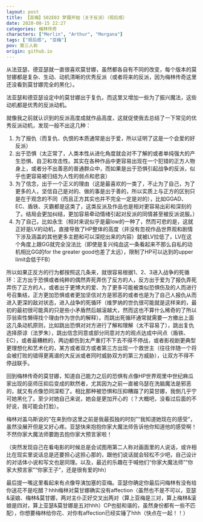```yaml
---
layout: post
title: 【亚梅】S02E03 梦魇开始（关于反派）（观后感）
date: 2020-08-15 22:27
categories: 梅林传奇
characters: ["Merlin", "Arthur", "Morgana"]
tags: ["观后感", "亚梅"]
pov: 第三人称
origin: github.io
---
```


从法亚瑟、德亚瑟就一直很喜欢莫甘娜，虽然都各自有不同的改变，每个版本的莫甘娜都是复杂、生动、动机清晰的优秀反派（或者将来的反派，因为梅林传奇这里还没看到莫甘娜完全的黑化）。

法亚瑟和德亚瑟设定中的莫甘娜出于复仇，而这里又增加一些为了振兴魔法，这些动机都是优秀的反派动机。

就像我之前就认识到的反派高度成就作品高度，这就促使我去总结了一下常见的优秀反派动机，发现一般不出这几种：

1. 为了报仇（而复仇、仇恨的本质通常是出于爱，所以证明了这是一个会爱的好反派）
2. 出于恐惧（太正常了，人类本性从进化角度就会对不了解的或者单纯强大的产生恐惧、自卫和攻击性。其实在各种作品中更容易出现在一个犯错的正方人物身上，或者分不出善恶的普通群众中，而如果是出于恐惧引起战争的反派，似乎也更容易被归结为人性的弱点和悲哀）
3. 为了信念，出于一个正义的理由（这是最喜欢的一类了，不止为了自己，为了更多的人，坚信自己是对的、做的事是出于善的，所以实质上与正方的区别只是在于观念的不同（而且正方其实也并不完全一定是对的），比如GGAD、EC、盾铁、灭霸都是这类了，这类反派及作品也是相对更容易出彩和深刻的了。结局会更加纠结，更加容易牵动情绪引起对反派的同情甚至被反派说服。）
4. 为了自己，比如永生（相对来说似乎是最low的一种了，然而可悲的是，这就正好是LV的动机，直接导致了HP整体的高度（并没有忽视作品世界观和剧情下涉及涵盖的其他更多主题和可以深挖出来的内容）就被LV拉低了，LV在这个角度上跟GG就完全没法比（即使是复兴纯血这一条看起来不那么自私的动机相比GG的for the greater good也差了太远），限制了HP可以达到的upper limit会低于FB）

所以如果正反方的行为都按照这几条来，就很容易根据1、2、3进入战争的死循环：正方出于恐惧或者纯粹的偶然弄死弄伤了反方的人，反方出于爱为了报仇弄死弄伤了正方的人，或者出于更博大的爱、为了更多可能被类似恐惧伤及的人而进行号召集结，正方更加恐惧或者更加坚信对方是邪恶的或者也是为了自己人报仇从而进入更深的敌对状态，进入战争的死循环（维罗纳的世仇很可能就是这样来的，最初的最初很可能真的只是些小矛盾然后越滚越大，然而这也不算什么稀奇的了所以莎翁索性懒得找个理由作为世仇的解释）。而跳出死循环通常就需要一方撤出上面这几条动机原则，比如跳出恐惧对对方进行了解和理解（太不容易了），跳出复仇选择原谅（法罗朱），跳出信念同意或部分同意对方的观点达成中间点（盾铁、EC），或者最糟糕的，两边都伤到太严重打不下去不得不停战，或者影视剧更典型更理想化和艺术化的，某方或者双方或者第三方出现一个救世主（往往伴随一个将会被打败的错得更离谱的大反派或者同时威胁双方的第三方威胁），让双方不得不停战联手。

回到梅林传奇的莫甘娜，知道自己能力之后的恐惧有点像HP世界观里中世纪麻瓜家出现的巫师压抑后变成的默然者，尤其因为之前一直被乌瑟在洗脑魔法是邪恶的，就又有点像恐同深柜了。相比那种被恐惧和压抑糟蹋了的莫甘娜，我倒几乎宁可她黑化了。至少对她自己来说，她会是更加开心的（？大概吧，没看过后面的不好说，我可能会打脸）。

梅林对盖乌斯说的“在来到你这里之前是我最孤独的时刻”“我知道她现在的感受”，虽然没展开但是又好心疼。亚瑟快来抱抱你家大魔法师告诉他你知道他的感受啊！不然你家大魔法师要跑去抱你家大预言家啦！

（突然发现自己在看电影的时候总是会试图用第二人称对画面里的人说话，或许相比在现实里说话总是还要担心这担心那的，跟他们说话就会轻松不少吧，自己设计的对话体小说和写文也是同理。以及，最近的乐趣在于喊他们“你家大魔法师”“你家大预言家”“你家王子”，还是很有爱的hh）

最后提一嘴这里看起来有点像导演加塞的亚梅。亚瑟你确定你最后问梅林有没有给你送花不是吃醋？hhh梅林对莫甘娜确实没有affection（虽然也不是不可以，亚瑟&滚娘、梅林&莫甘娜，两对主仆正好交叉出两对（算上亚梅是三对，算上梅林&滚娘是四对，算上亚瑟&莫甘娜是五对hhh）CP也挺和谐的，虽然身份都有一些不匹配），你想要梅林给你花、对你有affection已经实锤了hhh（快点在一起！！）